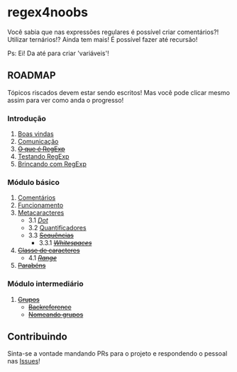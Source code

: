 # regex4noobs

Você sabia que nas expressões regulares é possível criar comentários?! Utilizar ternários!? Ainda tem mais! É possível fazer até recursão!

Ps: Ei! Da até para criar 'variáveis'!

## ROADMAP
Tópicos riscados devem estar sendo escritos! Mas você pode clicar mesmo assim para ver como anda o progresso!

### Introdução
1. [Boas vindas](src/introduction)
2. [Comunicação](src/introduction/communication.md)
3. ~~[O que é RegExp]()~~
4. [Testando RegExp](src/introduction/testing.md)
5. [Brincando com RegExp](src/introduction/playing.md)

### Módulo básico
1. [Comentários](src/basic/comments.md)
2. [Funcionamento](src/basic/operation.md)
3. [Metacaracteres](src/basic/metacharacters)
    - 3.1 [*Dot*](src/basic/metacharacters/dot.md)
    - 3.2 [Quantificadores](src/basic/metacharacters/quantifiers.md)
    - 3.3 ~~[Sequências]()~~
        - 3.3.1 ~~[*Whitespaces*]()~~
4. ~~[Classe de caracteres]()~~
    - 4.1 ~~[*Range*]()~~
5. ~~[Parabéns]()~~

### Módulo intermediário
1. ~~[Grupos]()~~
    - ~~[Backreference]()~~
    - ~~[Nomeando grupos]()~~

## Contribuindo
Sinta-se a vontade mandando PRs para o projeto e respondendo o pessoal nas [Issues](https://github.com/NiumXp/regex4noobs/issues)!
